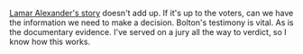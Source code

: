 <a href="https://talkingpointsmemo.com/news/lamar-alexander-impeachment-witness-vote-election-year">Lamar Alexander's story</a> doesn't add up. If it's up to the voters, can we have the information we need to make a decision. Bolton's testimony is vital. As is the documentary evidence. I've served on a jury all the way to verdict, so I know how this works.
